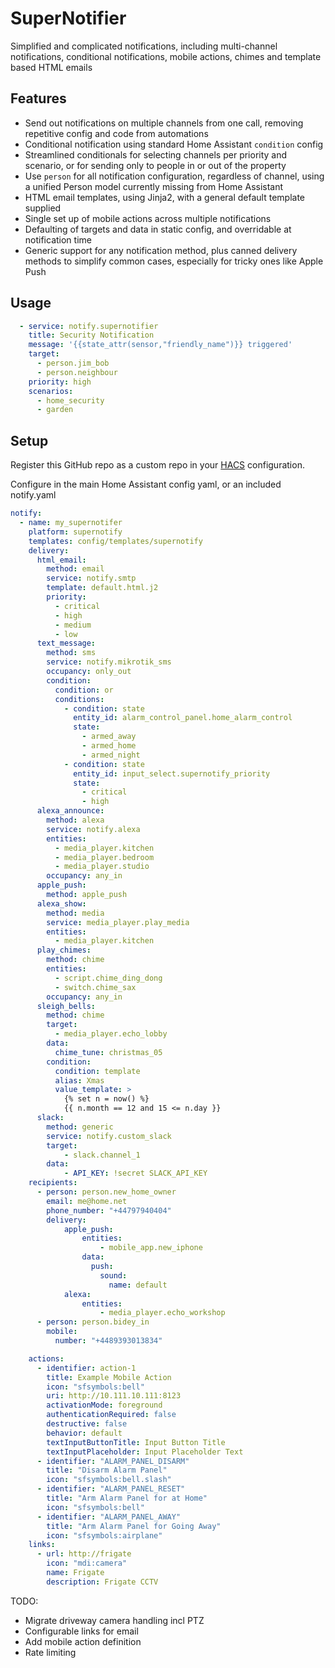 # SuperNotifier

Simplified and complicated notifications, including multi-channel notifications, conditional notifications, mobile
actions, chimes and template based HTML emails

## Features

* Send out notifications on multiple channels from one call, removing repetitive config and code from automations
* Conditional notification using standard Home Assistant `condition` config
* Streamlined conditionals for selecting channels per priority and scenario, or
for sending only to people in or out of the property
* Use `person` for all notification configuration, regardless of channel, using a unified Person model currently missing from Home Assistant
* HTML email templates, using Jinja2, with a general default template supplied
* Single set up of mobile actions across multiple notifications
* Defaulting of targets and data in static config, and overridable at notification time
* Generic support for any notification method, plus canned delivery methods to simplify common cases, especially for tricky ones like Apple Push

## Usage

```yaml
  - service: notify.supernotifier
    title: Security Notification
    message: '{{state_attr(sensor,"friendly_name")}} triggered'
    target: 
      - person.jim_bob
      - person.neighbour
    priority: high
    scenarios:
      - home_security
      - garden
``````

## Setup

Register this GitHub repo as a custom repo 
in your [HACS]( https://hacs.xyz) configuration. 

Configure in the main Home Assistant config yaml, or an included notify.yaml

```yaml
notify:
  - name: my_supernotifer
    platform: supernotify
    templates: config/templates/supernotify        
    delivery:
      html_email:
        method: email
        service: notify.smtp
        template: default.html.j2 
        priority:
          - critical
          - high
          - medium
          - low
      text_message:    
        method: sms
        service: notify.mikrotik_sms
        occupancy: only_out
        condition:
          condition: or
          conditions:
            - condition: state
              entity_id: alarm_control_panel.home_alarm_control
              state:
                - armed_away
                - armed_home
                - armed_night
            - condition: state
              entity_id: input_select.supernotify_priority
              state:
                - critical
                - high    
      alexa_announce:
        method: alexa
        service: notify.alexa
        entities:
          - media_player.kitchen
          - media_player.bedroom
          - media_player.studio
        occupancy: any_in
      apple_push:
        method: apple_push
      alexa_show:
        method: media
        service: media_player.play_media
        entities:
          - media_player.kitchen
      play_chimes:
        method: chime
        entities:
          - script.chime_ding_dong
          - switch.chime_sax
        occupancy: any_in
      sleigh_bells:
        method: chime
        target:
          - media_player.echo_lobby
        data:
          chime_tune: christmas_05
        condition: 
          condition: template
          alias: Xmas
          value_template: >
            {% set n = now() %}
            {{ n.month == 12 and 15 <= n.day }}
      slack:
        method: generic
        service: notify.custom_slack
        target:
            - slack.channel_1
        data:
            - API_KEY: !secret SLACK_API_KEY
    recipients:
      - person: person.new_home_owner
        email: me@home.net
        phone_number: "+44797940404"
        delivery:
            apple_push:
                entities:
                    - mobile_app.new_iphone
                data:
                  push:
                    sound:
                      name: default
            alexa:
                entities:
                    - media_player.echo_workshop
      - person: person.bidey_in
        mobile:
          number: "+4489393013834"

    actions:
      - identifier: action-1
        title: Example Mobile Action
        icon: "sfsymbols:bell"
        uri: http://10.111.10.111:8123
        activationMode: foreground
        authenticationRequired: false
        destructive: false
        behavior: default
        textInputButtonTitle: Input Button Title
        textInputPlaceholder: Input Placeholder Text
      - identifier: "ALARM_PANEL_DISARM"
        title: "Disarm Alarm Panel"
        icon: "sfsymbols:bell.slash"
      - identifier: "ALARM_PANEL_RESET"
        title: "Arm Alarm Panel for at Home"
        icon: "sfsymbols:bell"
      - identifier: "ALARM_PANEL_AWAY"
        title: "Arm Alarm Panel for Going Away"
        icon: "sfsymbols:airplane"
    links:
      - url: http://frigate
        icon: "mdi:camera"
        name: Frigate
        description: Frigate CCTV
```

TODO:

* Migrate driveway camera handling incl PTZ
* Configurable links for email
* Add mobile action definition
* Rate limiting